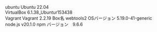ubuntu  Ubuntu 22.04            
VirtualBox  6.1.38_Ubuntur153438          
Vagrant  Vagrant 2.2.19
Box名  webtools2
OSバージョン 5.19.0-41-generic
node.js  v20.1.0
npm バージョン　9.6.6
